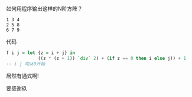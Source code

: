 如何用程序输出这样的N阶方阵？

```
1 3 4
2 5 8
6 7 9
```

代码

```haskell
f i j = let {z = i + j} in
            ((z * (z + 1)) `div` 2) + (if z == 0 then i else j)) + 1
-- i j 均从0开始
```

居然有通式啊!

要感谢玖


